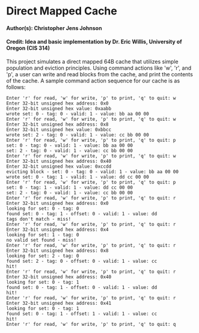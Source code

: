 # Direct Mapped Cache

#### Author(s): Christopher Jens Johnson
#### Credit: Idea and basic implementation by Dr. Eric Willis, University of Oregon (CIS 314)

This project simulates a direct mapped 64B cache that utilizes simple population and eviction principles. Using command actions like 'w', 'r', and 'p', a user can write and read blocks from the cache, and print the contents of the cache. A sample command action sequence for our cache is as follows:

```
Enter 'r' for read, 'w' for write, 'p' to print, 'q' to quit: w
Enter 32-bit unsigned hex address: 0x0
Enter 32-bit unsigned hex value: 0xaabb
wrote set: 0 - tag: 0 - valid: 1 - value: bb aa 00 00
Enter 'r' for read, 'w' for write, 'p' to print, 'q' to quit: w
Enter 32-bit unsigned hex address: 0x8
Enter 32-bit unsigned hex value: 0xbbcc
wrote set: 2 - tag: 0 - valid: 1 - value: cc bb 00 00
Enter 'r' for read, 'w' for write, 'p' to print, 'q' to quit: p
set: 0 - tag: 0 - valid: 1 - value: bb aa 00 00
set: 2 - tag: 0 - valid: 1 - value: cc bb 00 00
Enter 'r' for read, 'w' for write, 'p' to print, 'q' to quit: w
Enter 32-bit unsigned hex address: 0x40
Enter 32-bit unsigned hex value: 0xccdd
evicting block - set: 0 - tag: 0 - valid: 1 - value: bb aa 00 00
wrote set: 0 - tag: 1 - valid: 1 - value: dd cc 00 00
Enter 'r' for read, 'w' for write, 'p' to print, 'q' to quit: p
set: 0 - tag: 1 - valid: 1 - value: dd cc 00 00
set: 2 - tag: 0 - valid: 1 - value: cc bb 00 00
Enter 'r' for read, 'w' for write, 'p' to print, 'q' to quit: r
Enter 32-bit unsigned hex address: 0x0
looking for set: 0 - tag: 0
found set: 0 - tag: 1 - offset: 0 - valid: 1 - value: dd
tags don't match - miss!
Enter 'r' for read, 'w' for write, 'p' to print, 'q' to quit: r
Enter 32-bit unsigned hex address: 0x4
looking for set: 1 - tag: 0
no valid set found - miss!
Enter 'r' for read, 'w' for write, 'p' to print, 'q' to quit: r
Enter 32-bit unsigned hex address: 0x8
looking for set: 2 - tag: 0
found set: 2 - tag: 0 - offset: 0 - valid: 1 - value: cc
hit!
Enter 'r' for read, 'w' for write, 'p' to print, 'q' to quit: r
Enter 32-bit unsigned hex address: 0x40
looking for set: 0 - tag: 1
found set: 0 - tag: 1 - offset: 0 - valid: 1 - value: dd
hit!
Enter 'r' for read, 'w' for write, 'p' to print, 'q' to quit: r
Enter 32-bit unsigned hex address: 0x41
looking for set: 0 - tag: 1
found set: 0 - tag: 1 - offset: 1 - valid: 1 - value: cc
hit!
Enter 'r' for read, 'w' for write, 'p' to print, 'q' to quit: q
```
